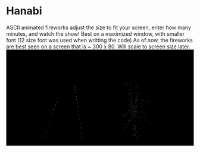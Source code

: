 # Hanabi
ASCII animated fireworks
adjust the size to fit your screen, enter how many minutes, and watch the show!
Best on a maximized window, with smaller font (12 size font was used when writting the code)
As of now, the fireworks are best seen on a screen that is ~ 300 x 80. Will scale to screen size later.
![](demo.gif)